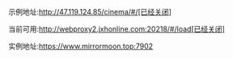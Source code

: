 示例地址:http://47.119.124.85/cinema/#/[已经关闭]

当前可用:http://webproxy2.jxhonline.com:20218/#/load[已经关闭]

实例地址:https://www.mirrormoon.top:7902
